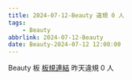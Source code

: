 ```yaml
---
title: 2024-07-12-Beauty 違規 0 人
tags:
    - Beauty
abbrlink: 2024-07-12-Beauty
date: Beauty-2024-07-12 12:00:00
---
```

Beauty 板 [板規連結](https://www.ptt.cc/bbs/Beauty/M.1630069980.A.84B.html)
昨天違規 0 人
